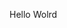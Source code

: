 Hello Wolrd




















































































































































































































































































































































































































































































































































































































































































































































































































































































































































































































































